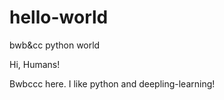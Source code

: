 # hello-world
bwb&amp;cc python world

Hi, Humans!

Bwbccc here. I like python and deepling-learning!
